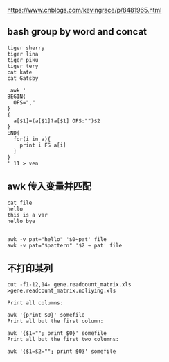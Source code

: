 https://www.cnblogs.com/kevingrace/p/8481965.html


## bash group by word and concat
```
tiger sherry
tiger lina
tiger piku
tiger tery
cat kate
cat Gatsby

 awk '
BEGIN{
  OFS=","
}
{
  a[$1]=(a[$1]?a[$1] OFS:"")$2
}
END{
  for(i in a){
    print i FS a[i]
  }
}
' 11 > ven
```

## awk 传入变量并匹配
```
cat file
hello
this is a var
hello bye


awk -v pat="hello" '$0~pat' file
awk -v pat="$pattern" '$2 ~ pat' file 
```

## 不打印某列
```
cut -f1-12,14- gene.readcount_matrix.xls >gene.readcount_matrix.noliying.xls

Print all columns:

awk '{print $0}' somefile
Print all but the first column:

awk '{$1=""; print $0}' somefile
Print all but the first two columns:

awk '{$1=$2=""; print $0}' somefile

```